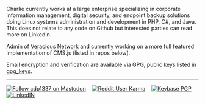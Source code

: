 Charlie currently works at a large enterprise specializing in corporate information management, digital security, and endpoint backup solutions doing Linux systems administration and development in PHP, C#, and Java.  This does not relate to any code on Github but interested parties can read more on LinkedIn.

Admin of [Veracious Network](https://veraciousnetwork.com) and currently working on a more full featured implementation of CMS.js (listed in repos below).

Email encryption and verification are available via GPG, public keys listed in [gpg_keys](https://github.com/cdp1337/cdp1337/tree/main/gpg_keys).

-----

[![Follow cdp1337 on Mastodon](https://img.shields.io/mastodon/follow/109229082531205594?domain=https%3A%2F%2Fsocial.veraciousnetwork.com&style=social)](https://social.veraciousnetwork.com/@cdp1337)
&nbsp;&nbsp;
[![Reddit User Karma](https://img.shields.io/reddit/user-karma/combined/cdp1337?style=social)](https://old.reddit.com/u/cdp1337)
&nbsp;&nbsp;
[![Keybase PGP](https://img.shields.io/keybase/pgp/cdp1337?style=social)](gpg_keys/charlie_legacy.B2BEDCCB.pub)
&nbsp;&nbsp;
[![LinkedIN](https://img.shields.io/badge/Linkedin-Charlie_Powell-blue?logo=linkedin&style=social)](https://www.linkedin.com/in/powellcharles/)